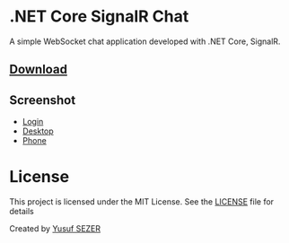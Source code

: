 # .NET Core SignalR Chat
A simple WebSocket chat application developed with .NET Core, SignalR.

## [Download](https://github.com/yusufsefasezer/signalr-chat/archive/master.zip)

## Screenshot

- [Login](screenshot/login.png)
- [Desktop](screenshot/desktop.png)
- [Phone](screenshot/phone.png)

# License
This project is licensed under the MIT License. See the [LICENSE](LICENSE) file for details

Created by [Yusuf SEZER](http://www.yusufsezer.com)